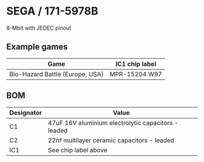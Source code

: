 # SEGA / 171-5978B

8-Mbit with JEDEC pinout

## Example games

|Game|IC1 chip label|
|---|---|
|Bio-Hazard Battle (Europe, USA)|MPR-15204 W97|

## BOM

|Designator|Value|
|---|---|
|C1|47uF 16V aluminium electrolytic capacitors - leaded|
|C2|22nf multilayer ceramic capacitors - leaded|
|IC1|See chip label above|
